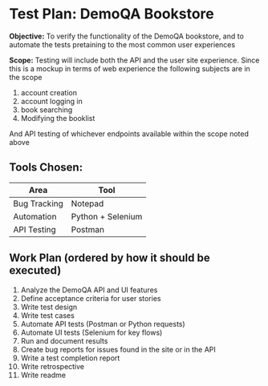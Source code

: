 # Test Plan:  DemoQA Bookstore 

__Objective:__ To verify the functionality of the DemoQA bookstore, and to automate the tests pretaining to the most common user experiences

__Scope:__ Testing will include both the API and the user site experience. Since this is a mockup in terms of web experience the following subjects are in the scope

1. account creation
2. account logging in
3. book searching 
4. Modifying the booklist

And API testing of whichever endpoints available within the scope noted above

## Tools Chosen:

| Area            | Tool            |
|-----------------|------------------|
| Bug Tracking    | Notepad          |
| Automation      | Python + Selenium |
| API Testing     | Postman          |


## Work Plan (ordered by how it should be executed)

1. Analyze the DemoQA API and UI features
2. Define acceptance criteria for user stories
3. Write test design
4. Write test cases 
5. Automate API tests (Postman or Python requests)
6. Automate UI tests (Selenium for key flows)
7. Run and document results
8. Create bug reports for issues found in the site or in the API
9. Write a test completion report
10. Write retrospective
11. Write readme